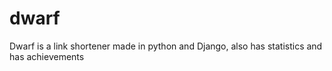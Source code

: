 dwarf
=====

Dwarf is a link shortener made in python and Django, also has statistics and has achievements